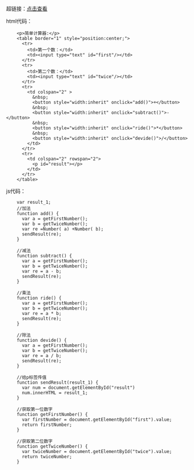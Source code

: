 超链接：[点击查看](https://c.runoob.com/codedemo/2815)

html代码：
		
		<p>简单计算器:</p>
		<table border="1" style="position:center;">
		  <tr>
		    <td>第一个数：</td>
		    <td><input type="text" id="first"/></td>
		  </tr>
		  <tr>
		    <td>第二个数：</td>
		    <td><input type="text" id="twice"/></td>
		  </tr>
		  <tr>
		    <td colspan="2" >
		      &nbsp;
		      <button style="width:inherit" onclick="add()">+</button>
		      &nbsp;
		      <button style="width:inherit" onclick="subtract()">-</button>
		      &nbsp;
		      <button style="width:inherit" onclick="ride()">*</button>
		      &nbsp;
		      <button style="width:inherit" onclick="devide()">/</button>
		    </td>
		  </tr>
		  <tr>
		    <td colspan="2" rowspan="2">
		      <p id="result"></p>
		    </td>
		  </tr>
		</table>

js代码：

		var result_1;
		//加法
		function add() {
		  var a = getFirstNumber();
		  var b = getTwiceNumber();
		  var re =Number( a) +Number( b);
		  sendResult(re);
		}
		
		//减法
		function subtract() {
		  var a = getFirstNumber();
		  var b = getTwiceNumber();
		  var re = a - b;
		  sendResult(re);
		}
		
		//乘法
		function ride() {
		  var a = getFirstNumber();
		  var b = getTwiceNumber();
		  var re = a * b;
		  sendResult(re);
		}
		
		//除法
		function devide() {
		  var a = getFirstNumber();
		  var b = getTwiceNumber();
		  var re = a / b;
		  sendResult(re);
		}
		
		//给p标签传值
		function sendResult(result_1) {
		  var num = document.getElementById("result")
		  num.innerHTML = result_1;
		}
		
		//获取第一位数字
		function getFirstNumber() {
		  var firstNumber = document.getElementById("first").value;
		  return firstNumber;
		}
		
		//获取第二位数字
		function getTwiceNumber() {
		  var twiceNumber = document.getElementById("twice").value;
		  return twiceNumber;
		}

